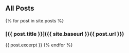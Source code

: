 ## All Posts
{% for post in site.posts %}
### [{{ post.title }}]({{ site.baseurl }}{{ post.url }})
{{ post.excerpt }}
{% endfor %}

